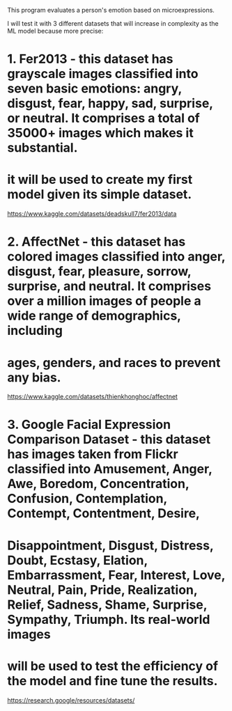 This program evaluates a person's emotion based on microexpressions. 

I will test it with 3 different datasets that will increase in complexity as the ML model because more precise:

# 1. Fer2013 - this dataset has grayscale images classified into seven basic emotions: angry, disgust, fear, happy, sad, surprise, or neutral. It comprises a total of 35000+ images which makes it substantial.
#    it will be used to create my first model given its simple dataset.
https://www.kaggle.com/datasets/deadskull7/fer2013/data

# 2. AffectNet - this dataset has colored images classified into anger, disgust, fear, pleasure, sorrow, surprise, and neutral. It comprises over a million images of people a wide range of demographics, including 
#    ages, genders, and races to prevent any bias.
https://www.kaggle.com/datasets/thienkhonghoc/affectnet

# 3. Google Facial Expression Comparison Dataset - this dataset has images taken from Flickr classified into Amusement, Anger, Awe, Boredom, Concentration, Confusion, Contemplation, Contempt, Contentment, Desire, 
#    Disappointment, Disgust, Distress, Doubt, Ecstasy, Elation, Embarrassment, Fear, Interest, Love, Neutral, Pain, Pride, Realization, Relief, Sadness, Shame, Surprise, Sympathy, Triumph. Its real-world images
#    will be used to test the efficiency of the model and fine tune the results.
https://research.google/resources/datasets/
